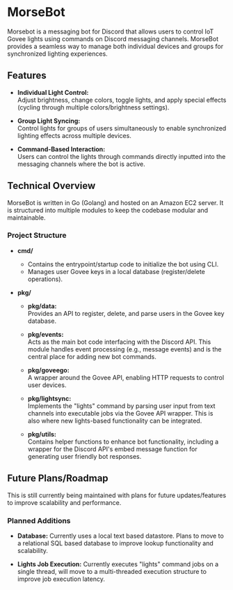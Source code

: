 # MorseBot

Morsebot is a messaging bot for Discord that allows users to control IoT Govee lights using commands on Discord messaging channels. MorseBot provides a seamless way to manage both individual devices and groups for synchronized lighting experiences.

## Features

- **Individual Light Control:**  
  Adjust brightness, change colors, toggle lights, and apply special effects (cycling through multiple colors/brightness settings).

- **Group Light Syncing:**  
  Control lights for groups of users simultaneously to enable synchronized lighting effects across multiple devices.

- **Command-Based Interaction:**  
  Users can control the lights through commands directly inputted into the messaging channels where the bot is active.

## Technical Overview

MorseBot is written in Go (Golang) and hosted on an Amazon EC2 server. It is structured into multiple modules to keep the codebase modular and maintainable.

### Project Structure

- **cmd/**  
  - Contains the entrypoint/startup code to initialize the bot using CLI.
  - Manages user Govee keys in a local database (register/delete operations).

- **pkg/**  
  - **pkg/data:**  
    Provides an API to register, delete, and parse users in the Govee key database.
  
  - **pkg/events:**  
    Acts as the main bot code interfacing with the Discord API. This module handles event processing (e.g., message events) and is the central place for adding new bot commands.
  
  - **pkg/goveego:**  
    A wrapper around the Govee API, enabling HTTP requests to control user devices.
  
  - **pkg/lightsync:**  
    Implements the "lights" command by parsing user input from text channels into executable jobs via the Govee API wrapper. This is also where new lights-based functionality can be integrated.
  
  - **pkg/utils:**  
    Contains helper functions to enhance bot functionality, including a wrapper for the Discord API's embed message function for generating user friendly bot responses.

## Future Plans/Roadmap

This is still currently being maintained with plans for future updates/features to improve scalability and performance.
### Planned Additions

- **Database:**
	Currently uses a local text based datastore. Plans to move to a relational SQL 	based database to improve lookup functionality and scalability.

- **Lights Job Execution:**
	Currently executes "lights" command jobs on a single thread, will move to a multi-threaded execution structure to improve job execution latency.

